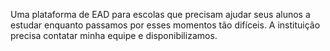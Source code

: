 Uma plataforma de EAD para escolas que precisam ajudar seus alunos a estudar enquanto passamos por esses momentos tão difíceis. A instituição precisa contatar minha equipe e disponibilizamos.

